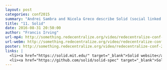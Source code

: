 ```yaml
---
layout: post
categories: conf2015
summary: "Andrei Sambra and Nicola Greco describe Solid (social linked data), a project led by web creator Tim Berners-Lee to change the way apps are made so people control their dat"
title: "11. Solid"
date: 2016-08-31 20:50:00
author: "Francis Irving"
url-mp4: http://something.redecentralize.org/video/redecentralize-conf-2015-11-solid.mp4
url-webm: http://something.redecentralize.org/video/redecentralize-conf-2015-11-solid.webm
poster: http://something.redecentralize.org/video/redecentralize-conf-2015-11-solid.jpg
links: |
  <li><a href="https://solid.mit.edu/" target="_blank">Solid website</a></li>
  <li><a href="https://github.com/solid/solid-spec" target="_blank">Solid spec</a></li>
---
```

